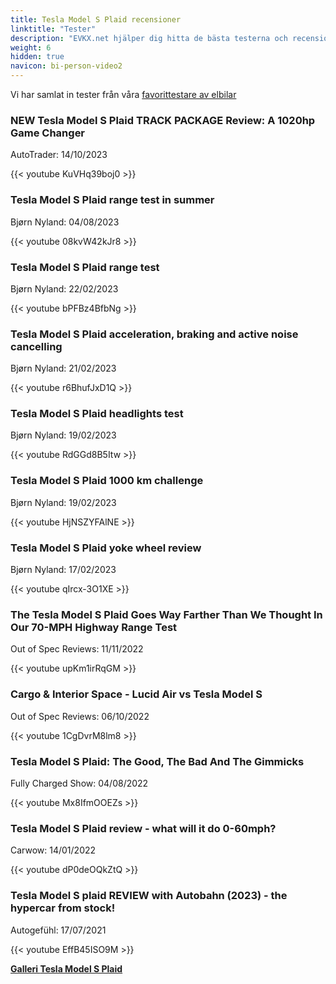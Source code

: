 ```yaml
---
title: Tesla Model S Plaid recensioner
linktitle: "Tester"
description: "EVKX.net hjälper dig hitta de bästa testerna och recensionerna av denna modell."
weight: 6
hidden: true
navicon: bi-person-video2
---
```

Vi har samlat in tester från våra [favorittestare av elbilar](../../../../../guides/evreviewers/)

<div class="container text-center shadow p-2 pe-4 mb-5 bg-body-tertiary rounded border">
<h3>NEW Tesla Model S Plaid TRACK PACKAGE Review: A 1020hp Game Changer</h3>
<p>AutoTrader: 14/10/2023</p>

{{< youtube KuVHq39boj0 >}}

</div>
<div class="container text-center shadow p-2 pe-4 mb-5 bg-body-tertiary rounded border">
<h3>Tesla Model S Plaid range test in summer</h3>
<p>Bjørn Nyland: 04/08/2023</p>

{{< youtube 08kvW42kJr8 >}}

</div>
<div class="container text-center shadow p-2 pe-4 mb-5 bg-body-tertiary rounded border">
<h3>Tesla Model S Plaid range test</h3>
<p>Bjørn Nyland: 22/02/2023</p>

{{< youtube bPFBz4BfbNg >}}

</div>
<div class="container text-center shadow p-2 pe-4 mb-5 bg-body-tertiary rounded border">
<h3>Tesla Model S Plaid acceleration, braking and active noise cancelling</h3>
<p>Bjørn Nyland: 21/02/2023</p>

{{< youtube r6BhufJxD1Q >}}

</div>
<div class="container text-center shadow p-2 pe-4 mb-5 bg-body-tertiary rounded border">
<h3>Tesla Model S Plaid headlights test</h3>
<p>Bjørn Nyland: 19/02/2023</p>

{{< youtube RdGGd8B5Itw >}}

</div>
<div class="container text-center shadow p-2 pe-4 mb-5 bg-body-tertiary rounded border">
<h3>Tesla Model S Plaid 1000 km challenge</h3>
<p>Bjørn Nyland: 19/02/2023</p>

{{< youtube HjNSZYFAlNE >}}

</div>
<div class="container text-center shadow p-2 pe-4 mb-5 bg-body-tertiary rounded border">
<h3>Tesla Model S Plaid yoke wheel review</h3>
<p>Bjørn Nyland: 17/02/2023</p>

{{< youtube qIrcx-3O1XE >}}

</div>
<div class="container text-center shadow p-2 pe-4 mb-5 bg-body-tertiary rounded border">
<h3>The Tesla Model S Plaid Goes Way Farther Than We Thought In Our 70-MPH Highway Range Test</h3>
<p>Out of Spec Reviews: 11/11/2022</p>

{{< youtube upKm1irRqGM >}}

</div>
<div class="container text-center shadow p-2 pe-4 mb-5 bg-body-tertiary rounded border">
<h3>Cargo & Interior Space - Lucid Air vs Tesla Model S</h3>
<p>Out of Spec Reviews: 06/10/2022</p>

{{< youtube 1CgDvrM8lm8 >}}

</div>
<div class="container text-center shadow p-2 pe-4 mb-5 bg-body-tertiary rounded border">
<h3>Tesla Model S Plaid: The Good, The Bad And The Gimmicks</h3>
<p>Fully Charged Show: 04/08/2022</p>

{{< youtube Mx8IfmOOEZs >}}

</div>
<div class="container text-center shadow p-2 pe-4 mb-5 bg-body-tertiary rounded border">
<h3>Tesla Model S Plaid review - what will it do 0-60mph?</h3>
<p>Carwow: 14/01/2022</p>

{{< youtube dP0deOQkZtQ >}}

</div>
<div class="container text-center shadow p-2 pe-4 mb-5 bg-body-tertiary rounded border">
<h3>Tesla Model S plaid REVIEW with Autobahn (2023) - the hypercar from stock!</h3>
<p>Autogefühl: 17/07/2021</p>

{{< youtube EffB45ISO9M >}}

</div>
<div class="mt-3 mb-3">
<a href="../gallery/" class="text-decoration-none text-black">
<strong><i class="bi-arrow-left"></i>Galleri  </strong>
</a>
<a href="../" class="text-decoration-none text-black float-end">
<strong>Tesla Model S Plaid <i class="bi-arrow-right"></i></strong>
</a>
</div>

